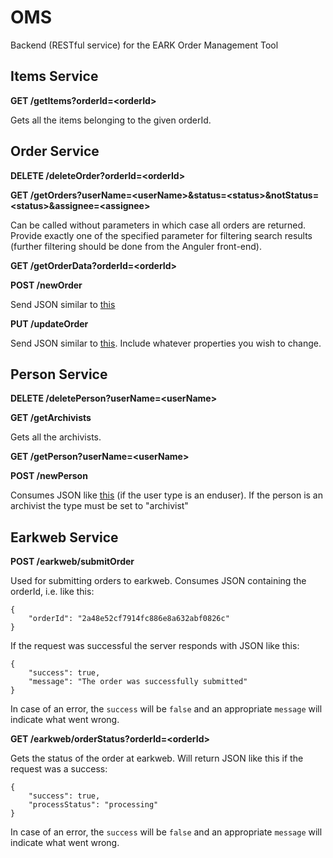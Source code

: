 # OMS
Backend (RESTful service) for the EARK Order Management Tool

## Items Service

**GET /getItems?orderId=\<orderId\>**

Gets all the items belonging to the given orderId.

## Order Service

**DELETE /deleteOrder?orderId=\<orderId\>**

**GET /getOrders?userName=\<userName\>&status=\<status\>&notStatus=\<status\>&assignee=\<assignee\>**

Can be called without parameters in which case all orders are returned. Provide exactly one of the 
specified parameter for filtering search results (further filtering should be done from the Anguler front-end). 

**GET /getOrderData?orderId=\<orderId\>**

**POST /newOrder**

Send JSON similar to [this](https://github.com/magenta-aps/OMS/blob/develop/examples/order.json)

**PUT /updateOrder**

Send JSON similar to [this](https://github.com/magenta-aps/OMS/blob/develop/examples/updateOrder.json). 
Include whatever properties you wish to change.

## Person Service

**DELETE /deletePerson?userName=\<userName\>**

**GET /getArchivists**

Gets all the archivists.

**GET /getPerson?userName=\<userName\>**

**POST /newPerson**

Consumes JSON like [this](https://github.com/magenta-aps/OMS/blob/develop/examples/person.json) (if the user type is an enduser). 
If the person is an archivist the type must be set to "archivist" 

## Earkweb Service

**POST /earkweb/submitOrder**

Used for submitting orders to earkweb. Consumes JSON containing the orderId, i.e. like this:
```
{
	"orderId": "2a48e52cf7914fc886e8a632abf0826c"
}
```
If the request was successful the server responds with JSON like this:
```
{
	"success": true,
	"message": "The order was successfully submitted"
}
```
In case of an error, the `success` will be `false` and an appropriate `message` will 
indicate what went wrong.  

**GET /earkweb/orderStatus?orderId=\<orderId\>**

Gets the status of the order at earkweb. Will return JSON like this if the request was a success:
```
{
	"success": true,
	"processStatus": "processing"
}
```
In case of an error, the `success` will be `false` and an appropriate `message` will 
indicate what went wrong.  
